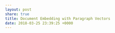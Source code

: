 ```yaml
---
layout: post
share: true
title: Document Embedding with Paragraph Vectors
date: 2018-03-25 23:39:25 +0000
---
```

